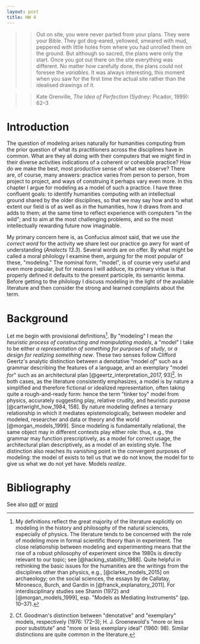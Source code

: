 ```yaml
---
layout: post
title: HW 4
---
```


>> Out on site, you were never parted from your plans.
They were your Bible. They got dog-eared, yellowed,
smeared with mud, peppered with little holes from
where you had unrolled them on the ground. But
although so sacred, the plans were only the start.
Once you got out there on the site everything was
different. No matter how carefully done, the plans
could not foresee the *variables*. It was always
interesting, this moment when you saw for the first
time the actual site rather than the idealised
drawings of it.

>> Kate Grenville, *The Idea of Perfection*
(Sydney: Picador, 1999): 62–3


# Introduction

The question of modeling arises naturally for
humanities computing from the prior question
of what its practitioners across the disciplines
have in common. What are they all doing with
their computers that we might find in their
diverse activities indications of a coherent or
cohesible practice? How do we make the best,
most productive sense of what we observe? There
are, of course, many answers: practice varies 
from person to person, from project to project, 
and ways of construing it perhaps vary even more. 
In this chapter I argue for modeling as a model 
of such a practice. I have three confluent goals: 
to identify humanities computing with an intellectual 
ground shared by the older disciplines, so that we 
may say how and to what extent our field is of as 
well as *in* the humanities, how it draws from and 
adds to them; at the same time to reflect experience 
with computers "in the wild"; and to aim at the
most challenging problems, and so the most
intellectually rewarding future now imaginable.

My primary concern here is, as Confucius almost 
said, that we use *the correct word* for the 
activity we share lest our practice go awry 
for want of understanding (*Analects 13.3*). 
Several words are on offer. By what might be 
called a moral philology I examine them, arguing 
for the most popular of these, "modeling." The 
nominal form, "model", is of course very useful 
and even more popular, but for reasons I will 
adduce, its primary virtue is that properly 
defined it defaults to the present participle, 
its semantic lemma. Before getting to the 
philology I discuss modeling in the light of 
the available literature and then consider 
the strong and learned complaints about the 
term.

# Background

Let me begin with provisional definitions[^1]. 
By "modeling" I mean *the heuristic process of 
constructing and manipulating models*, a "model" 
I take to be either *a representation of something 
for purposes of study*, or *a design for realizing 
something new*. These two senses follow Clifford 
Geertz's analytic distinction between a denotative 
"model *of*" such as a grammar describing the 
features of a language, and an exemplary "model 
*for*" such as an architectural plan
[@geertz_interpretation_2017, 93][^2]. In both 
cases, as the literature consistently emphasizes, 
a model is by nature a simplified and therefore 
fictional or idealized representation, often taking 
quite a rough-and-ready form: hence the term 
"tinker toy" model from physics, accurately suggesting 
play, relative crudity, and heuristic purpose 
[@cartwright_how_1984, 158]. By nature modeling 
defines a ternary relationship in which it mediates 
epistemologically, between modeler and modeled, 
researcher and data or theory and the world 
[@morgan_models_1999]. Since modeling is 
fundamentally relational, the same object may 
in different contexts play either role: thus, 
e.g., the grammar may function prescriptively, 
as a model for correct usage, the architectural 
plan descriptively, as a model of an existing style. 
The distinction also reaches its vanishing point in 
the convergent purposes of modeling: the model of 
exists to tell us that we do not know, the model 
for to give us what we do not yet have. Models 
*realize*.

[^1]: My definitions reflect the great majority of 
the literature explicitly on modeling in the history 
and philosophy of the natural sciences, especially 
of physics. The literature tends to be concerned 
with the role of modeling more in formal scientific 
theory than in experiment. The close relationship 
between modeling and experimenting means that the 
rise of a robust philosophy of experiment since 
the 1980s is directly relevant to our topic; see 
[@hacking_stability_1988]. Quite helpful in 
rethinking the basic issues for the humanities 
are the writings from the disciplines other 
than physics, e.g., [@clarke_models_2015] on 
archaeology; on the social sciences, the essays 
by de Callatay, Mironesco, Burch, and Gardin 
in [@franck_explanatory_2011]. For interdisciplinary 
studies see Shanin (1972) and [@morgan_models_1999], 
esp. "Models as Mediating Instruments" (pp. 10–37).

[^2]: Cf. Goodman's distinction between 
"denotative" and "exemplary" models, respectively 
(1976: 172–3); H. J. Groenewold's "more or less 
poor substitute" and "more or less exemplary ideal" 
(1960: 98). Similar distinctions are quite common 
in the literature.

# Bibliography

See also [pdf](<https://github.com/atdan-1030/atdan-1030.github.io/blob/master/_posts/mainNEW.pdf>) or [word](<https://github.com/atdan-1030/atdan-1030.github.io/blob/master/_posts/main2.docx>)